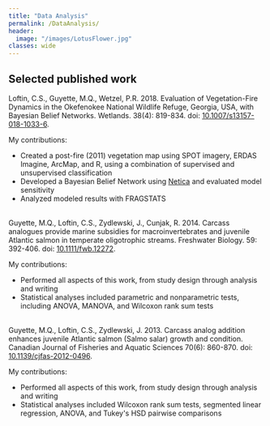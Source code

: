 ```yaml
---
title: "Data Analysis"
permalink: /DataAnalysis/
header:
  image: "/images/LotusFlower.jpg"
classes: wide
---
```





## Selected published work

Loftin, C.S., Guyette, M.Q., Wetzel, P.R. 2018. Evaluation of Vegetation-Fire Dynamics in the Okefenokee National Wildlife Refuge, Georgia, USA, with Bayesian Belief Networks. Wetlands. 38(4): 819-834. doi: [10.1007/s13157-018-1033-6](https://doi.org/10.1007/s13157-018-1033-6).

My contributions:
  - Created a post-fire (2011) vegetation map using SPOT imagery, ERDAS Imagine, ArcMap, and R, using a combination of supervised and unsupervised classification  
  - Developed a Bayesian Belief Network using [Netica](https://www.norsys.com/netica.html) and evaluated model sensitivity  
  - Analyzed modeled results with FRAGSTATS
<br><br>

Guyette, M.Q., Loftin, C.S., Zydlewski, J., Cunjak, R. 2014. Carcass analogues provide marine subsidies for macroinvertebrates and juvenile Atlantic salmon in temperate oligotrophic streams. Freshwater Biology. 59: 392-406. doi: [10.1111/fwb.12272](http://dx.doi.org/10.1111/fwb.12272).  

My contributions:  
  - Performed all aspects of this work, from study design through analysis and writing  
  - Statistical analyses included parametric and nonparametric tests, including ANOVA, MANOVA, and Wilcoxon rank sum tests
<br><br>

Guyette, M.Q., Loftin, C.S., Zydlewski, J. 2013. Carcass analog addition enhances juvenile Atlantic salmon (Salmo salar) growth and condition. Canadian Journal of Fisheries and Aquatic Sciences 70(6): 860-870. doi: [10.1139/cjfas-2012-0496](http://dx.doi.org/10.1139/cjfas-2012-0496).  

My contributions:   
  - Performed all aspects of this work, from study design through analysis and writing  
  - Statistical analyses included Wilcoxon rank sum tests, segmented linear regression, ANOVA, and Tukey's HSD pairwise comparisons
